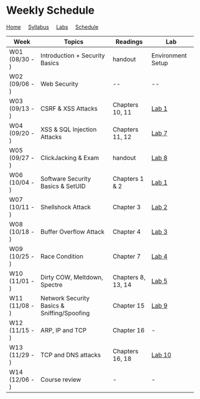 # Weekly Schedule

[Home](./index.md) &nbsp;&nbsp;&nbsp; [Syllabus](./syllabus.md)  &nbsp;&nbsp;&nbsp; [Labs](./labs.md) &nbsp;&nbsp;&nbsp; [Schedule](./schedule.md)

| Week         | Topics | Readings  |  Lab |  
| ---          | ---    | --- | --- |
|W01 (08/30 - ) | Introduction + Security Basics | handout | Environment Setup |
|W02 (09/06 - ) | Web Security | -- | -- | 
|W03 (09/13 - ) | CSRF & XSS Attacks | Chapters 10, 11 | [Lab 1](./labs.md) | 
|W04 (09/20 - ) | XSS & SQL Injection Attacks| Chapters 11, 12 | [Lab 7](./labs.md) | 
|W05 (09/27 - ) | ClickJacking & Exam | handout | [Lab 8](./labs.md) | 
|W06 (10/04 - ) | Software Security Basics & SetUID | Chapters 1 & 2 | [Lab 1](./labs.md) |
|W07 (10/11 - ) | Shellshock Attack | Chapter 3| [Lab 2](./labs.md) |
|W08 (10/18 - ) | Buffer Overflow Attack | Chapter 4| [Lab 3](./labs.md) |
|W09 (10/25 - ) | Race Condition | Chapter 7 | [Lab 4](./labs.md) |
|W10 (11/01 - ) | Dirty COW, Meltdown, Spectre | Chapters 8, 13, 14 | [Lab 5](./labs.md) | 
|W11 (11/08 - ) | Network Security Basics & Sniffing/Spoofing | Chapter 15 | [Lab 9](./labs.md) | 
|W12 (11/15 - ) | ARP, IP and TCP | Chapter 16  | - |
|W13 (11/29 - ) | TCP and DNS attacks | Chapters 16, 18 | [Lab 10](./labs.md) | 
|W14 (12/06 - ) | Course review | - | - | 
